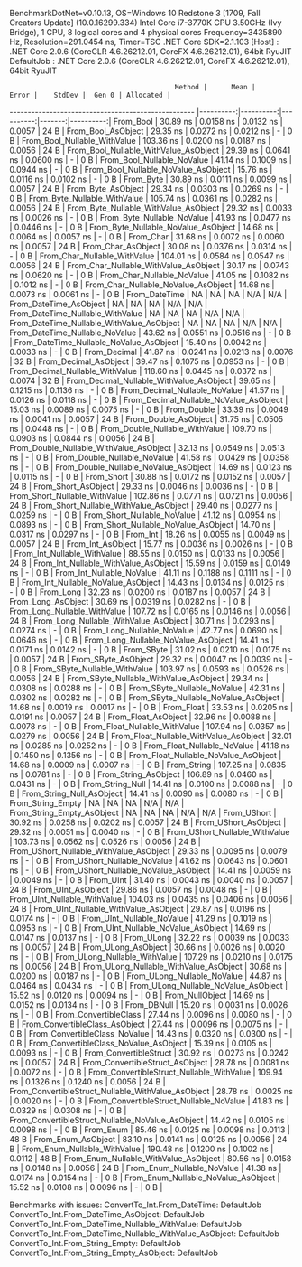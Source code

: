 
BenchmarkDotNet=v0.10.13, OS=Windows 10 Redstone 3 [1709, Fall Creators Update] (10.0.16299.334)
Intel Core i7-3770K CPU 3.50GHz (Ivy Bridge), 1 CPU, 8 logical cores and 4 physical cores
Frequency=3435890 Hz, Resolution=291.0454 ns, Timer=TSC
.NET Core SDK=2.1.103
  [Host]     : .NET Core 2.0.6 (CoreCLR 4.6.26212.01, CoreFX 4.6.26212.01), 64bit RyuJIT
  DefaultJob : .NET Core 2.0.6 (CoreCLR 4.6.26212.01, CoreFX 4.6.26212.01), 64bit RyuJIT


                                             Method |      Mean |     Error |    StdDev |  Gen 0 | Allocated |
--------------------------------------------------- |----------:|----------:|----------:|-------:|----------:|
                                          From_Bool |  30.89 ns | 0.0158 ns | 0.0132 ns | 0.0057 |      24 B |
                                 From_Bool_AsObject |  29.35 ns | 0.0272 ns | 0.0212 ns |      - |       0 B |
                       From_Bool_Nullable_WithValue | 103.36 ns | 0.0200 ns | 0.0187 ns | 0.0056 |      24 B |
              From_Bool_Nullable_WithValue_AsObject |  29.39 ns | 0.0641 ns | 0.0600 ns |      - |       0 B |
                         From_Bool_Nullable_NoValue |  41.14 ns | 0.1009 ns | 0.0944 ns |      - |       0 B |
                From_Bool_Nullable_NoValue_AsObject |  15.76 ns | 0.0116 ns | 0.0102 ns |      - |       0 B |
                                          From_Byte |  30.89 ns | 0.0111 ns | 0.0099 ns | 0.0057 |      24 B |
                                 From_Byte_AsObject |  29.34 ns | 0.0303 ns | 0.0269 ns |      - |       0 B |
                       From_Byte_Nullable_WithValue | 105.74 ns | 0.0361 ns | 0.0282 ns | 0.0056 |      24 B |
              From_Byte_Nullable_WithValue_AsObject |  29.32 ns | 0.0033 ns | 0.0026 ns |      - |       0 B |
                         From_Byte_Nullable_NoValue |  41.93 ns | 0.0477 ns | 0.0446 ns |      - |       0 B |
                From_Byte_Nullable_NoValue_AsObject |  14.68 ns | 0.0064 ns | 0.0057 ns |      - |       0 B |
                                          From_Char |  31.68 ns | 0.0072 ns | 0.0060 ns | 0.0057 |      24 B |
                                 From_Char_AsObject |  30.08 ns | 0.0376 ns | 0.0314 ns |      - |       0 B |
                       From_Char_Nullable_WithValue | 104.01 ns | 0.0584 ns | 0.0547 ns | 0.0056 |      24 B |
              From_Char_Nullable_WithValue_AsObject |  30.17 ns | 0.0743 ns | 0.0620 ns |      - |       0 B |
                         From_Char_Nullable_NoValue |  41.05 ns | 0.1082 ns | 0.1012 ns |      - |       0 B |
                From_Char_Nullable_NoValue_AsObject |  14.68 ns | 0.0073 ns | 0.0061 ns |      - |       0 B |
                                      From_DateTime |        NA |        NA |        NA |    N/A |       N/A |
                             From_DateTime_AsObject |        NA |        NA |        NA |    N/A |       N/A |
                   From_DateTime_Nullable_WithValue |        NA |        NA |        NA |    N/A |       N/A |
          From_DateTime_Nullable_WithValue_AsObject |        NA |        NA |        NA |    N/A |       N/A |
                     From_DateTime_Nullable_NoValue |  43.62 ns | 0.0551 ns | 0.0516 ns |      - |       0 B |
            From_DateTime_Nullable_NoValue_AsObject |  15.40 ns | 0.0042 ns | 0.0033 ns |      - |       0 B |
                                       From_Decimal |  41.87 ns | 0.0241 ns | 0.0213 ns | 0.0076 |      32 B |
                              From_Decimal_AsObject |  39.47 ns | 0.1075 ns | 0.0953 ns |      - |       0 B |
                    From_Decimal_Nullable_WithValue | 118.60 ns | 0.0445 ns | 0.0372 ns | 0.0074 |      32 B |
           From_Decimal_Nullable_WithValue_AsObject |  39.65 ns | 0.1215 ns | 0.1136 ns |      - |       0 B |
                      From_Decimal_Nullable_NoValue |  41.57 ns | 0.0126 ns | 0.0118 ns |      - |       0 B |
             From_Decimal_Nullable_NoValue_AsObject |  15.03 ns | 0.0089 ns | 0.0075 ns |      - |       0 B |
                                        From_Double |  33.39 ns | 0.0049 ns | 0.0041 ns | 0.0057 |      24 B |
                               From_Double_AsObject |  31.75 ns | 0.0505 ns | 0.0448 ns |      - |       0 B |
                     From_Double_Nullable_WithValue | 109.70 ns | 0.0903 ns | 0.0844 ns | 0.0056 |      24 B |
            From_Double_Nullable_WithValue_AsObject |  32.13 ns | 0.0549 ns | 0.0513 ns |      - |       0 B |
                       From_Double_Nullable_NoValue |  41.58 ns | 0.0429 ns | 0.0358 ns |      - |       0 B |
              From_Double_Nullable_NoValue_AsObject |  14.69 ns | 0.0123 ns | 0.0115 ns |      - |       0 B |
                                         From_Short |  30.88 ns | 0.0172 ns | 0.0152 ns | 0.0057 |      24 B |
                                From_Short_AsObject |  29.33 ns | 0.0046 ns | 0.0036 ns |      - |       0 B |
                      From_Short_Nullable_WithValue | 102.86 ns | 0.0771 ns | 0.0721 ns | 0.0056 |      24 B |
             From_Short_Nullable_WithValue_AsObject |  29.40 ns | 0.0277 ns | 0.0259 ns |      - |       0 B |
                        From_Short_Nullable_NoValue |  41.12 ns | 0.0954 ns | 0.0893 ns |      - |       0 B |
               From_Short_Nullable_NoValue_AsObject |  14.70 ns | 0.0317 ns | 0.0297 ns |      - |       0 B |
                                           From_Int |  18.26 ns | 0.0055 ns | 0.0049 ns | 0.0057 |      24 B |
                                  From_Int_AsObject |  15.77 ns | 0.0036 ns | 0.0026 ns |      - |       0 B |
                        From_Int_Nullable_WithValue |  88.55 ns | 0.0150 ns | 0.0133 ns | 0.0056 |      24 B |
               From_Int_Nullable_WithValue_AsObject |  15.59 ns | 0.0159 ns | 0.0149 ns |      - |       0 B |
                          From_Int_Nullable_NoValue |  41.11 ns | 0.1188 ns | 0.1111 ns |      - |       0 B |
                 From_Int_Nullable_NoValue_AsObject |  14.43 ns | 0.0134 ns | 0.0125 ns |      - |       0 B |
                                          From_Long |  32.23 ns | 0.0200 ns | 0.0187 ns | 0.0057 |      24 B |
                                 From_Long_AsObject |  30.69 ns | 0.0319 ns | 0.0282 ns |      - |       0 B |
                       From_Long_Nullable_WithValue | 107.72 ns | 0.0165 ns | 0.0146 ns | 0.0056 |      24 B |
              From_Long_Nullable_WithValue_AsObject |  30.71 ns | 0.0293 ns | 0.0274 ns |      - |       0 B |
                         From_Long_Nullable_NoValue |  42.77 ns | 0.0690 ns | 0.0646 ns |      - |       0 B |
                From_Long_Nullable_NoValue_AsObject |  14.41 ns | 0.0171 ns | 0.0142 ns |      - |       0 B |
                                         From_SByte |  31.02 ns | 0.0210 ns | 0.0175 ns | 0.0057 |      24 B |
                                From_SByte_AsObject |  29.32 ns | 0.0047 ns | 0.0039 ns |      - |       0 B |
                      From_SByte_Nullable_WithValue | 103.97 ns | 0.0593 ns | 0.0526 ns | 0.0056 |      24 B |
             From_SByte_Nullable_WithValue_AsObject |  29.34 ns | 0.0308 ns | 0.0288 ns |      - |       0 B |
                        From_SByte_Nullable_NoValue |  42.31 ns | 0.0302 ns | 0.0282 ns |      - |       0 B |
               From_SByte_Nullable_NoValue_AsObject |  14.68 ns | 0.0019 ns | 0.0017 ns |      - |       0 B |
                                         From_Float |  33.53 ns | 0.0205 ns | 0.0191 ns | 0.0057 |      24 B |
                                From_Float_AsObject |  32.96 ns | 0.0088 ns | 0.0078 ns |      - |       0 B |
                      From_Float_Nullable_WithValue | 107.94 ns | 0.0357 ns | 0.0279 ns | 0.0056 |      24 B |
             From_Float_Nullable_WithValue_AsObject |  32.01 ns | 0.0285 ns | 0.0252 ns |      - |       0 B |
                        From_Float_Nullable_NoValue |  41.18 ns | 0.1450 ns | 0.1356 ns |      - |       0 B |
               From_Float_Nullable_NoValue_AsObject |  14.68 ns | 0.0009 ns | 0.0007 ns |      - |       0 B |
                                        From_String | 107.25 ns | 0.0835 ns | 0.0781 ns |      - |       0 B |
                               From_String_AsObject | 106.89 ns | 0.0460 ns | 0.0431 ns |      - |       0 B |
                                   From_String_Null |  14.41 ns | 0.0100 ns | 0.0088 ns |      - |       0 B |
                          From_String_Null_AsObject |  14.41 ns | 0.0090 ns | 0.0080 ns |      - |       0 B |
                                  From_String_Empty |        NA |        NA |        NA |    N/A |       N/A |
                         From_String_Empty_AsObject |        NA |        NA |        NA |    N/A |       N/A |
                                        From_UShort |  30.92 ns | 0.0258 ns | 0.0202 ns | 0.0057 |      24 B |
                               From_UShort_AsObject |  29.32 ns | 0.0051 ns | 0.0040 ns |      - |       0 B |
                     From_UShort_Nullable_WithValue | 103.73 ns | 0.0562 ns | 0.0526 ns | 0.0056 |      24 B |
            From_UShort_Nullable_WithValue_AsObject |  29.33 ns | 0.0095 ns | 0.0079 ns |      - |       0 B |
                       From_UShort_Nullable_NoValue |  41.62 ns | 0.0643 ns | 0.0601 ns |      - |       0 B |
              From_UShort_Nullable_NoValue_AsObject |  14.41 ns | 0.0059 ns | 0.0049 ns |      - |       0 B |
                                          From_UInt |  31.40 ns | 0.0043 ns | 0.0040 ns | 0.0057 |      24 B |
                                 From_UInt_AsObject |  29.86 ns | 0.0057 ns | 0.0048 ns |      - |       0 B |
                       From_UInt_Nullable_WithValue | 104.03 ns | 0.0435 ns | 0.0406 ns | 0.0056 |      24 B |
              From_UInt_Nullable_WithValue_AsObject |  29.87 ns | 0.0196 ns | 0.0174 ns |      - |       0 B |
                         From_UInt_Nullable_NoValue |  41.29 ns | 0.1019 ns | 0.0953 ns |      - |       0 B |
                From_UInt_Nullable_NoValue_AsObject |  14.69 ns | 0.0147 ns | 0.0137 ns |      - |       0 B |
                                         From_ULong |  32.22 ns | 0.0039 ns | 0.0033 ns | 0.0057 |      24 B |
                                From_ULong_AsObject |  30.66 ns | 0.0026 ns | 0.0020 ns |      - |       0 B |
                      From_ULong_Nullable_WithValue | 107.29 ns | 0.0210 ns | 0.0175 ns | 0.0056 |      24 B |
             From_ULong_Nullable_WithValue_AsObject |  30.68 ns | 0.0200 ns | 0.0187 ns |      - |       0 B |
                        From_ULong_Nullable_NoValue |  44.87 ns | 0.0464 ns | 0.0434 ns |      - |       0 B |
               From_ULong_Nullable_NoValue_AsObject |  15.52 ns | 0.0120 ns | 0.0094 ns |      - |       0 B |
                                    From_NullObject |  14.69 ns | 0.0152 ns | 0.0134 ns |      - |       0 B |
                                        From_DBNull |  15.20 ns | 0.0031 ns | 0.0026 ns |      - |       0 B |
                              From_ConvertibleClass |  27.44 ns | 0.0096 ns | 0.0080 ns |      - |       0 B |
                     From_ConvertibleClass_AsObject |  27.44 ns | 0.0096 ns | 0.0075 ns |      - |       0 B |
                      From_ConvertibleClass_NoValue |  14.43 ns | 0.0320 ns | 0.0300 ns |      - |       0 B |
             From_ConvertibleClass_NoValue_AsObject |  15.39 ns | 0.0105 ns | 0.0093 ns |      - |       0 B |
                             From_ConvertibleStruct |  30.92 ns | 0.0273 ns | 0.0242 ns | 0.0057 |      24 B |
                    From_ConvertibleStruct_AsObject |  28.78 ns | 0.0081 ns | 0.0072 ns |      - |       0 B |
          From_ConvertibleStruct_Nullable_WithValue | 109.94 ns | 0.1326 ns | 0.1240 ns | 0.0056 |      24 B |
 From_ConvertibleStruct_Nullable_WithValue_AsObject |  28.78 ns | 0.0025 ns | 0.0020 ns |      - |       0 B |
            From_ConvertibleStruct_Nullable_NoValue |  41.83 ns | 0.0329 ns | 0.0308 ns |      - |       0 B |
   From_ConvertibleStruct_Nullable_NoValue_AsObject |  14.42 ns | 0.0105 ns | 0.0098 ns |      - |       0 B |
                                          From_Enum |  85.46 ns | 0.0125 ns | 0.0098 ns | 0.0113 |      48 B |
                                 From_Enum_AsObject |  83.10 ns | 0.0141 ns | 0.0125 ns | 0.0056 |      24 B |
                       From_Enum_Nullable_WithValue | 190.48 ns | 0.1200 ns | 0.1002 ns | 0.0112 |      48 B |
              From_Enum_Nullable_WithValue_AsObject |  80.56 ns | 0.0158 ns | 0.0148 ns | 0.0056 |      24 B |
                         From_Enum_Nullable_NoValue |  41.38 ns | 0.0174 ns | 0.0154 ns |      - |       0 B |
                From_Enum_Nullable_NoValue_AsObject |  15.52 ns | 0.0108 ns | 0.0096 ns |      - |       0 B |

Benchmarks with issues:
  ConvertTo_Int.From_DateTime: DefaultJob
  ConvertTo_Int.From_DateTime_AsObject: DefaultJob
  ConvertTo_Int.From_DateTime_Nullable_WithValue: DefaultJob
  ConvertTo_Int.From_DateTime_Nullable_WithValue_AsObject: DefaultJob
  ConvertTo_Int.From_String_Empty: DefaultJob
  ConvertTo_Int.From_String_Empty_AsObject: DefaultJob
